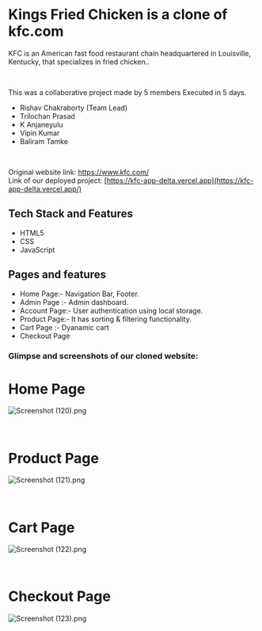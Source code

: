 <h1 font-size="30px"> Kings Fried Chicken is a clone of kfc.com </h1>
<p>
 KFC is an American fast food restaurant chain headquartered in Louisville, Kentucky, that specializes in fried chicken..
</p>

<br/>
<p>This was a collaborative project made by 5 members Executed in 5 days.</p>

- Rishav Chakraborty (Team Lead)
- Trilochan Prasad
- K Anjaneyulu
- Vipin Kumar
- Baliram Tamke
<br/>

Original website link: https://www.kfc.com/
<br/>
Link of our deployed project:  [https://kfc-app-delta.vercel.app](https://kfc-app-delta.vercel.app/)
<br/>

## Tech Stack and Features

- HTML5
- CSS
- JavaScript


## Pages and features
- Home Page:- Navigation Bar, Footer.
- Admin Page :- Admin dashboard.
- Account Page:- User authentication using local storage.
- Product Page:- It has sorting & filtering functionality.
- Cart Page :- Dyanamic cart
- Checkout Page


### Glimpse and screenshots of our cloned website:

<h1>Home Page</h1>

![Screenshot (120).png](https://masai-course.s3.ap-south-1.amazonaws.com/editor/uploads/2023-02-09/Screenshot%20%28120%29_466679.png)

<br/>

###
<h1>Product Page</h1>

![Screenshot (121).png](https://masai-course.s3.ap-south-1.amazonaws.com/editor/uploads/2023-02-09/Screenshot%20%28121%29_103151.png)

<br/>

###
<h1>Cart Page</h1>

![Screenshot (122).png](https://masai-course.s3.ap-south-1.amazonaws.com/editor/uploads/2023-02-09/Screenshot%20%28122%29_226190.png)

<br/>

###
<h1>Checkout Page</h1>

![Screenshot (123).png](https://masai-course.s3.ap-south-1.amazonaws.com/editor/uploads/2023-02-09/Screenshot%20%28123%29_458071.png)




  

  

